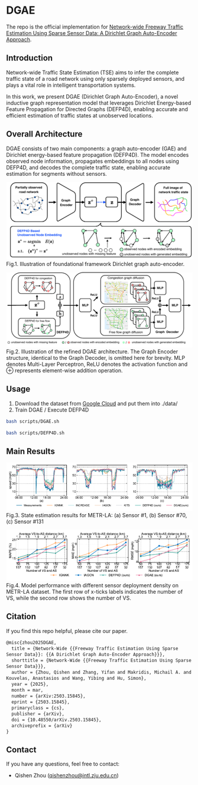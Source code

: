 # DGAE    

The repo is the official implementation for [Network-wide Freeway Traffic Estimation Using Sparse Sensor Data: A Dirichlet Graph Auto-Encoder Approach](https://arxiv.org/abs/2503.15845).

## Introduction 
Network-wide Traffic State Estimation (TSE) aims to infer the complete traffic state of a road network using only sparsely deployed sensors, and plays a vital role in intelligent transportation systems.

In this work, we present DGAE (Dirichlet Graph Auto-Encoder), a novel inductive graph representation model that leverages Dirichlet Energy-based Feature Propagation for Directed Graphs (DEFP4D), enabling accurate and efficient estimation of traffic states at unobserved locations.
## Overall Architecture
DGAE consists of two main components: a graph auto-encoder (GAE) and Dirichlet energy-based feature propagation (DEFP4D). The model encodes observed node information, propagates embeddings to all nodes using DEFP4D, and decodes the complete traffic state, enabling accurate estimation for segments without sensors.

![alt text](images/DGAE-1.png) Fig.1. Illustration of foundational framework Dirichlet graph auto-encoder.

![alt text](images/DGAE-2.png) Fig.2. Illustration of the refined DGAE architecture. The Graph Encoder structure, identical to the Graph Decoder, is omitted here for brevity. MLP denotes Multi-Layer Perceptron, ReLU denotes the activation function and ⊕ represents element-wise addition operation.

## Usage
1. Download the dataset from [Google Cloud](https://drive.google.com/drive/folders/1BGDSMqeC6jbwpHqFKOkpqL15WJdhRSPd?usp=drive_link) and put them into ./data/
2. Train DGAE / Execute DEFP4D
```sh
bash scripts/DGAE.sh
```
```sh
bash scripts/DEFP4D.sh
```

## Main Results

![alt text](images/Q1.png) Fig.3. State estimation results for METR-LA: (a) Sensor #1, (b) Sensor #70, (c) Sensor #131

![alt text](images/Q2.png) Fig.4. Model performance with different sensor deployment density on METR-LA dataset. The first row of x-ticks labels indicates the number of VS, while
the second row shows the number of VS.
## Citation
If you find this repo helpful, please cite our paper.

```
@misc{zhou2025DGAE,
  title = {Network-Wide {{Freeway Traffic Estimation Using Sparse Sensor Data}}: {{A Dirichlet Graph Auto-Encoder Approach}}},
  shorttitle = {Network-Wide {{Freeway Traffic Estimation Using Sparse Sensor Data}}},
  author = {Zhou, Qishen and Zhang, Yifan and Makridis, Michail A. and Kouvelas, Anastasios and Wang, Yibing and Hu, Simon},
  year = {2025},
  month = mar,
  number = {arXiv:2503.15845},
  eprint = {2503.15845},
  primaryclass = {cs},
  publisher = {arXiv},
  doi = {10.48550/arXiv.2503.15845},
  archiveprefix = {arXiv}
}

```

## Contact
If you have any questions, feel free to contact:
- Qishen Zhou (qishenzhou@intl.zju.edu.cn)